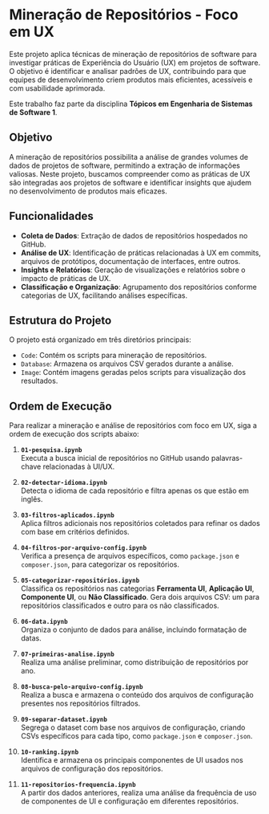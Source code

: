 # Mineração de Repositórios - Foco em UX

Este projeto aplica técnicas de mineração de repositórios de software para investigar práticas de Experiência do Usuário (UX) em projetos de software. O objetivo é identificar e analisar padrões de UX, contribuindo para que equipes de desenvolvimento criem produtos mais eficientes, acessíveis e com usabilidade aprimorada.

Este trabalho faz parte da disciplina **Tópicos em Engenharia de Sistemas de Software 1**.

## Objetivo

A mineração de repositórios possibilita a análise de grandes volumes de dados de projetos de software, permitindo a extração de informações valiosas. Neste projeto, buscamos compreender como as práticas de UX são integradas aos projetos de software e identificar insights que ajudem no desenvolvimento de produtos mais eficazes.

## Funcionalidades

- **Coleta de Dados**: Extração de dados de repositórios hospedados no GitHub.
- **Análise de UX**: Identificação de práticas relacionadas à UX em commits, arquivos de protótipos, documentação de interfaces, entre outros.
- **Insights e Relatórios**: Geração de visualizações e relatórios sobre o impacto de práticas de UX.
- **Classificação e Organização**: Agrupamento dos repositórios conforme categorias de UX, facilitando análises específicas.

## Estrutura do Projeto

O projeto está organizado em três diretórios principais:
- `Code`: Contém os scripts para mineração de repositórios.
- `Database`: Armazena os arquivos CSV gerados durante a análise.
- `Image`: Contém imagens geradas pelos scripts para visualização dos resultados.

## Ordem de Execução

Para realizar a mineração e análise de repositórios com foco em UX, siga a ordem de execução dos scripts abaixo:

1. **`01-pesquisa.ipynb`**  
   Executa a busca inicial de repositórios no GitHub usando palavras-chave relacionadas à UI/UX.

2. **`02-detectar-idioma.ipynb`**  
   Detecta o idioma de cada repositório e filtra apenas os que estão em inglês.

3. **`03-filtros-aplicados.ipynb`**  
   Aplica filtros adicionais nos repositórios coletados para refinar os dados com base em critérios definidos.

4. **`04-filtros-por-arquivo-config.ipynb`**  
   Verifica a presença de arquivos específicos, como `package.json` e `composer.json`, para categorizar os repositórios.

5. **`05-categorizar-repositórios.ipynb`**  
   Classifica os repositórios nas categorias **Ferramenta UI**, **Aplicação UI**, **Componente UI**, ou **Não Classificado**. Gera dois arquivos CSV: um para repositórios classificados e outro para os não classificados.

6. **`06-data.ipynb`**  
   Organiza o conjunto de dados para análise, incluindo formatação de datas.

7. **`07-primeiras-analise.ipynb`**  
   Realiza uma análise preliminar, como distribuição de repositórios por ano.

8. **`08-busca-pelo-arquivo-config.ipynb`**  
   Realiza a busca e armazena o conteúdo dos arquivos de configuração presentes nos repositórios filtrados.

9. **`09-separar-dataset.ipynb`**  
   Segrega o dataset com base nos arquivos de configuração, criando CSVs específicos para cada tipo, como `package.json` e `composer.json`.

10. **`10-ranking.ipynb`**  
   Identifica e armazena os principais componentes de UI usados nos arquivos de configuração dos repositórios.

11. **`11-repositorios-frequencia.ipynb`**  
   A partir dos dados anteriores, realiza uma análise da frequência de uso de componentes de UI e configuração em diferentes repositórios.
